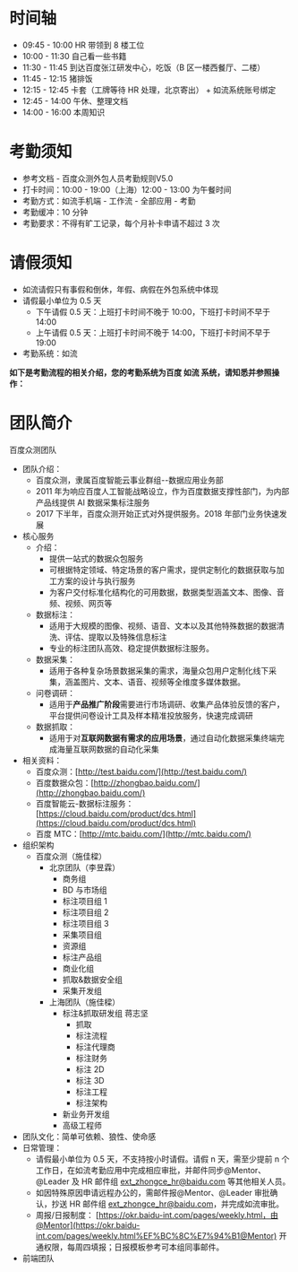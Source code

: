 # 时间轴

- 09:45 - 10:00 HR 带领到 8 楼工位
- 10:00 - 11:30 自己看一些书籍
- 11:30 - 11:45 到达百度张江研发中心，吃饭（B 区一楼西餐厅、二楼）
- 11:45 - 12:15 猪排饭
- 12:15 - 12:45 卡套（工牌等待 HR 处理，北京寄出） + 如流系统账号绑定
- 12:45 - 14:00 午休、整理文档
- 14:00 - 16:00 本周知识

# 考勤须知

- 参考文档 - 百度众测外包人员考勤规则V5.0
- 打卡时间：10:00 - 19:00（上海）12:00 - 13:00 为午餐时间
- 考勤方式：如流手机端 - 工作流 - 全部应用 - 考勤
- 考勤缓冲：10 分钟
- 考勤要求：不得有旷工记录，每个月补卡申请不超过 3 次

# 请假须知

- 如流请假只有事假和倒休，年假、病假在外包系统中体现
- 请假最小单位为 0.5 天
    - 下午请假 0.5 天：上班打卡时间不晚于 10:00，下班打卡时间不早于 14:00
    - 上午请假 0.5 天：上班打卡时间不晚于 14:00，下班打卡时间不早于 19:00
- 考勤系统：如流

**如下是考勤流程的相关介绍，您的考勤系统为百度 如流 系统，请知悉并参照操作：**

# 团队简介

百度众测团队

- 团队介绍：
    - 百度众测，隶属百度智能云事业群组--数据应用业务部
    - 2011 年为响应百度人工智能战略设立，作为百度数据支撑性部门，为内部产品线提供 AI 数据采集标注服务
    - 2017 下半年，百度众测开始正式对外提供服务。2018 年部门业务快速发展
- 核心服务
    - 介绍：
        - 提供一站式的数据众包服务
        - 可根据特定领域、特定场景的客户需求，提供定制化的数据获取与加工方案的设计与执行服务
        - 为客户交付标准化结构化的可用数据，数据类型涵盖文本、图像、音频、视频、网页等
    - 数据标注：
        - 适用于大规模的图像、视频、语音、文本以及其他特殊数据的数据清洗、评估、提取以及特殊信息标注
        - 专业的标注团队高效、稳定提供数据标注服务。
    - 数据采集：
        - 适用于各种复杂场景数据采集的需求，海量众包用户定制化线下采集，涵盖图片、文本、语音、视频等全维度多媒体数据。
    - 问卷调研：
        - 适用于**产品推广阶段**需要进行市场调研、收集产品体验反馈的客户，平台提供问卷设计工具及样本精准投放服务，快速完成调研
    - 数据抓取：
        - 适用于对**互联网数据有需求的应用场景**，通过自动化数据采集终端完成海量互联网数据的自动化采集
- 相关资料：
    - 百度众测：[http://test.baidu.com/](http://test.baidu.com/)
    - 百度数据众包：[http://zhongbao.baidu.com/](http://zhongbao.baidu.com/)
    - 百度智能云-数据标注服务：[https://cloud.baidu.com/product/dcs.html](https://cloud.baidu.com/product/dcs.html)
    - 百度 MTC：[http://mtc.baidu.com/](http://mtc.baidu.com/)
- 组织架构
    - 百度众测（施佳樑）
        - 北京团队（李昱霖）
            - 商务组
            - BD 与市场组
            - 标注项目组 1
            - 标注项目组 2
            - 标注项目组 3
            - 采集项目组
            - 资源组
            - 标注产品组
            - 商业化组
            - 抓取&数据安全组
            - 采集开发组
        - 上海团队（施佳樑）
            - 标注&抓取研发组 蒋志坚
                - 抓取
                - 标注流程
                - 标注代理商
                - 标注财务
                - 标注 2D
                - 标注 3D
                - 标注工程
                - 标注架构
            - 新业务开发组
            - 高级工程师
- 团队文化：简单可依赖、狼性、使命感
- 日常管理：
    - 请假最小单位为 0.5 天，不支持按小时请假。请假 n 天，需至少提前 n 个工作日，在如流考勤应用中完成相应审批，并邮件同步@Mentor、@Leader 及 HR 邮件组 [ext_zhongce_hr@baidu.com](mailto:ext_zhongce_hr@baidu.com) 等其他相关人员。
    - 如因特殊原因申请远程办公的，需邮件报@Mentor、@Leader 审批确认，抄送 HR 邮件组 [ext_zhongce_hr@baidu.com](mailto:ext_zhongce_hr@baidu.com)，并完成如流审批。
    - 周报/日报制度： [](https://okr.baidu-int.com/pages/weekly.html%EF%BC%8C%E7%94%B1@Mentor)[https://okr.baidu-int.com/pages/weekly.html，由@Mentor](https://okr.baidu-int.com/pages/weekly.html%EF%BC%8C%E7%94%B1@Mentor) 开通权限，每周四填报；日报模板参考可本组同事邮件。
- 前端团队